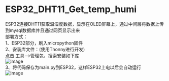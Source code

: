 # ESP32_DHT11_Get_temp_humi  
ESP32连接DHT11获取温湿度数据，显示在OLED屏幕上，通过中间层将数据上传到mysql数据库并且通过网页显示出来  
部署方式：  
1、ESP32部分，刷入micropython固件  
2、安装库文件：(使用Thonny进行开发)  
点击 工具——>管理包，搜索安装如下库  
![image](https://github.com/hemo528/ESP32_DHT11_Get_temp_humi/assets/40025914/8c4e371b-4b5c-4178-8557-2dd9951c8ead)  
3、将代码保存为main.py到ESP32，这样ESP32上电以后会自动运行  
![image](https://github.com/hemo528/ESP32_DHT11_Get_temp_humi/assets/40025914/640d7aed-c7e8-42fa-8a73-800ac2aab547)  

